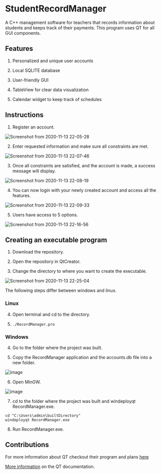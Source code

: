# StudentRecordManager
A C++ management software for teachers that records information about students and keeps track of their payments. This program uses QT for all GUI components. 

## Features
1. Personalized and unique user accounts

2. Local SQLITE database

3. User-friendly GUI

4. TableView for clear data visualization

5. Calendar widget to keep track of schedules

## Instructions
1. Register an account.

![Screenshot from 2020-11-13 22-05-28](https://user-images.githubusercontent.com/43177180/99140187-9fec9380-25fc-11eb-9e88-be74aca28985.png)

2. Enter requested information and make sure all constraints are met.

![Screenshot from 2020-11-13 22-07-46](https://user-images.githubusercontent.com/43177180/99140193-ac70ec00-25fc-11eb-86b0-719a76d86a65.png)

3. Once all constraints are satisfied, and the account is made, a success message will display.

![Screenshot from 2020-11-13 22-08-19](https://user-images.githubusercontent.com/43177180/99140201-c01c5280-25fc-11eb-85c9-a2d4ce88fc49.png)

4. You can now login with your newly created account and access all the features.

![Screenshot from 2020-11-13 22-09-33](https://user-images.githubusercontent.com/43177180/99140242-3a4cd700-25fd-11eb-91fd-31399f2cd891.png)

5. Users have access to 5 options.

![Screenshot from 2020-11-13 22-16-56](https://user-images.githubusercontent.com/43177180/99140309-f4dcd980-25fd-11eb-9fd9-70a047a2a05d.png)

## Creating an executable program
1. Download the repository.

2. Open the repository in QtCreator.

3. Change the directory to where you want to create the executable.

![Screenshot from 2020-11-13 22-25-04](https://user-images.githubusercontent.com/43177180/99140465-8a2c9d80-25ff-11eb-99d7-0b63ccfdac30.png)

The following steps differ between windows and linux.

### Linux
4. Open terminal and cd to the directory.

5. ``` ./RecordManager.pro ```

### Windows
4. Go to the folder where the project was built.

5. Copy the RecordManager application and the accounts.db file into a new folder.

![image](https://user-images.githubusercontent.com/43177180/99141351-e398ca80-2607-11eb-998b-48c705964657.png)

6. Open MinGW.

![image](https://user-images.githubusercontent.com/43177180/99141369-04612000-2608-11eb-856b-6bbcc4173987.png)

7. cd to the folder where the project was built and windeployqt RecordManager.exe.

```
cd "C:\Users\admin\builtDirectory"
windeployqt RecordManager.exe
```
8. Run RecordManager.exe.

## Contributions

For more information about QT checkout their program and plans [here](https://www.qt.io/)

[More information](https://doc.qt.io/) on the QT documentation.
